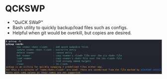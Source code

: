 # QCKSWP
+ "QuiCK SWaP"
+ Bash utility to quickly backup/load files such as configs.
+ Helpful when git would be overkill, but copies are desired.

![](pic.png)
